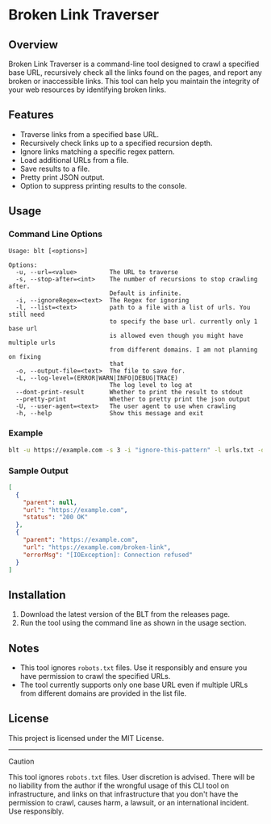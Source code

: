 # Broken Link Traverser

## Overview

Broken Link Traverser is a command-line tool designed to crawl a specified base URL, recursively check all the links
found on the pages, and report any broken or inaccessible links. This tool can help you maintain the integrity of your
web resources by identifying broken links.

## Features

- Traverse links from a specified base URL.
- Recursively check links up to a specified recursion depth.
- Ignore links matching a specific regex pattern.
- Load additional URLs from a file.
- Save results to a file.
- Pretty print JSON output.
- Option to suppress printing results to the console.

## Usage

### Command Line Options

```
Usage: blt [<options>]

Options:
  -u, --url=<value>         The URL to traverse
  -s, --stop-after=<int>    The number of recursions to stop crawling after.
                            Default is infinite.
  -i, --ignoreRegex=<text>  The Regex for ignoring
  -l, --list=<text>         path to a file with a list of urls. You still need
                            to specify the base url. currently only 1 base url
                            is allowed even though you might have multiple urls
                            from different domains. I am not planning on fixing
                            that
  -o, --output-file=<text>  The file to save for.
  -L, --log-level=(ERROR|WARN|INFO|DEBUG|TRACE)
                            The log level to log at
  --dont-print-result       Whether to print the result to stdout
  --pretty-print            Whether to pretty print the json output
  -U, --user-agent=<text>   The user agent to use when crawling
  -h, --help                Show this message and exit
```

### Example

```sh
blt -u https://example.com -s 3 -i "ignore-this-pattern" -l urls.txt -o results.json --pretty-print
```

### Sample Output

```json
[
  {
    "parent": null,
    "url": "https://example.com",
    "status": "200 OK"
  },
  {
    "parent": "https://example.com",
    "url": "https://example.com/broken-link",
    "errorMsg": "[IOException]: Connection refused"
  }
]
```

## Installation

1. Download the latest version of the BLT from the releases page.
2. Run the tool using the command line as shown in the usage section.

## Notes

- This tool ignores `robots.txt` files. Use it responsibly and ensure you have permission to crawl the specified URLs.
- The tool currently supports only one base URL even if multiple URLs from different domains are provided in the list
  file.

## License

This project is licensed under the MIT License.

---

> [!CAUTION]
> This tool ignores `robots.txt` files. User discretion is advised. There will be no liability from the author if the
> wrongful usage of this CLI tool on infrastructure, and links on that infrastructure that you don't have the permission
> to crawl, causes harm, a lawsuit, or an international incident. Use responsibly.
